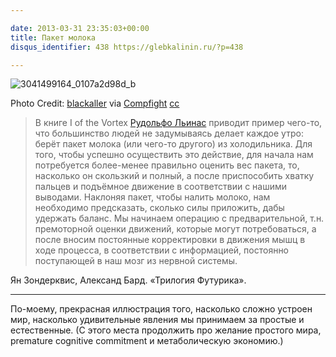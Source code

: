 ```yaml
---

date: 2013-03-31 23:35:03+00:00
title: Пакет молока
disqus_identifier: 438 https://glebkalinin.ru/?p=438

---
```


![3041499164_0107a2d98d_b](https://glebkalinin.ru/wp-content/uploads/2013/04/3041499164_0107a2d98d_b2-500x331.jpg)


Photo Credit: [blackaller](http://www.flickr.com/photos/75903973@N00/3041499164/) via [Compfight](http://compfight.com) [cc](http://www.flickr.com/help/general/#147)








> В книге I of the Vortex [Рудольфо Льинас](http://ru.wikipedia.org/wiki/%D0%9B%D1%8C%D0%B8%D0%BD%D0%B0%D1%81_%D0%A0%D0%B8%D0%B0%D1%81%D0%BA%D0%BE%D1%81,_%D0%A0%D1%83%D0%B4%D0%BE%D0%BB%D1%8C%D1%84%D0%BE) приводит пример чего-то, что большинство людей не задумываясь делает каждое утро: берёт пакет молока (или чего-то другого) из холодильника. Для того, чтобы успешно осуществить это действие, для начала нам потребуется более-менее правильно оценить вес пакета, то, насколько он скользкий и полный, а после приспособить хватку пальцев и подъёмное движение в соответствии с нашими выводами. Наклоняя пакет, чтобы налить молоко, нам необходимо предсказать, сколько силы приложить, дабы удержать баланс. Мы начинаем операцию с предварительной, т.н. премоторной оценки движений, которые могут потребоваться, а после вносим постоянные корректировки в движения мышц в ходе процесса, в соответствии с информацией, постоянно поступающей в наш мозг из нервной системы.





Ян Зондерквис, Александ Бард. «Трилогия Футурика».





* * *





По-моему, прекрасная иллюстрация того, насколько сложно устроен мир, насколько удивительные явления мы принимаем за простые и естественные. (С этого места продолжить про желание простого мира, premature cognitive commitment и метаболическую экономию.)
